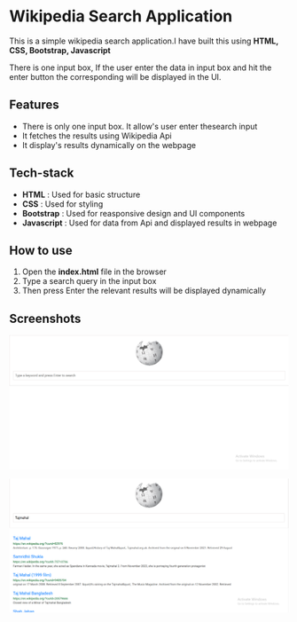 # Wikipedia Search Application

This is a simple wikipedia search application.I have built this using **HTML, CSS, Bootstrap, Javascript**

There is one input box, If the user enter the data in input box and hit the enter button the corresponding will be displayed in the UI.

## Features
 
 - There is only one input box. It allow's user enter thesearch input
- It fetches the results using Wikipedia Api
- It display's results dynamically on the webpage

## Tech-stack

- **HTML** : Used for basic structure
- **CSS** : Used for styling
- **Bootstrap** : Used for reasponsive design and UI components
- **Javascript** : Used for data from Api and displayed results in webpage

## How to use
1. Open the **index.html** file in the browser
2. Type a search query in the input box
3. Then press Enter the relevant results will be displayed dynamically

## Screenshots
![wikipedia-search](Wikipedia_1.png)

![wikipedia-results](Wikipedia_2.png)

